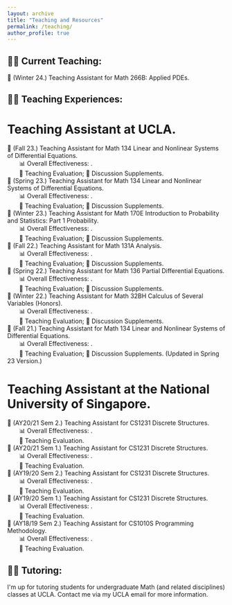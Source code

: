 ```yaml
---
layout: archive
title: "Teaching and Resources"
permalink: /teaching/
author_profile: true
---
```


## 👨‍🏫 **Current Teaching:**

📖 (Winter 24.) Teaching Assistant for Math 266B: Applied PDEs.

## 🧑‍💻 **Teaching Experiences:**

# Teaching Assistant at UCLA.

📖 (Fall 23.) Teaching Assistant for Math 134 Linear and Nonlinear Systems of Differential Equations. <br>
&nbsp;&nbsp;&nbsp;&nbsp;&nbsp;&nbsp; 📊 Overall Effectiveness: . <br>
&nbsp;&nbsp;&nbsp;&nbsp;&nbsp;&nbsp; 📄 Teaching Evaluation; 📔 Discussion Supplements. <br>
📖 (Spring 23.) Teaching Assistant for Math 134 Linear and Nonlinear Systems of Differential Equations. <br>
&nbsp;&nbsp;&nbsp;&nbsp;&nbsp;&nbsp; 📊 Overall Effectiveness: . <br>
&nbsp;&nbsp;&nbsp;&nbsp;&nbsp;&nbsp; 📄 Teaching Evaluation; 📔 Discussion Supplements. <br>
📖 (Winter 23.) Teaching Assistant for Math 170E Introduction to Probability and Statistics: Part 1 Probability. <br>
&nbsp;&nbsp;&nbsp;&nbsp;&nbsp;&nbsp; 📊 Overall Effectiveness: . <br>
&nbsp;&nbsp;&nbsp;&nbsp;&nbsp;&nbsp; 📄 Teaching Evaluation; 📔 Discussion Supplements. <br>
📖 (Fall 22.) Teaching Assistant for Math 131A Analysis. <br>
&nbsp;&nbsp;&nbsp;&nbsp;&nbsp;&nbsp; 📊 Overall Effectiveness: . <br>
&nbsp;&nbsp;&nbsp;&nbsp;&nbsp;&nbsp; 📄 Teaching Evaluation; 📔 Discussion Supplements. <br>
📖 (Spring 22.) Teaching Assistant for Math 136 Partial Differential Equations. <br>
&nbsp;&nbsp;&nbsp;&nbsp;&nbsp;&nbsp; 📊 Overall Effectiveness: . <br>
&nbsp;&nbsp;&nbsp;&nbsp;&nbsp;&nbsp; 📄 Teaching Evaluation; 📔 Discussion Supplements. <br>
📖 (Winter 22.) Teaching Assistant for Math 32BH Calculus of Several Variables (Honors). <br>
&nbsp;&nbsp;&nbsp;&nbsp;&nbsp;&nbsp; 📊 Overall Effectiveness: . <br>
&nbsp;&nbsp;&nbsp;&nbsp;&nbsp;&nbsp; 📄 Teaching Evaluation; 📔 Discussion Supplements. <br>
📖 (Fall 21.) Teaching Assistant for Math 134 Linear and Nonlinear Systems of Differential Equations. <br>
&nbsp;&nbsp;&nbsp;&nbsp;&nbsp;&nbsp; 📊 Overall Effectiveness: . <br>
&nbsp;&nbsp;&nbsp;&nbsp;&nbsp;&nbsp; 📄 Teaching Evaluation; 📔 Discussion Supplements. (Updated in Spring 23 Version.)

# Teaching Assistant at the National University of Singapore.

📖 (AY20/21 Sem 2.) Teaching Assistant for CS1231 Discrete Structures. <br>
&nbsp;&nbsp;&nbsp;&nbsp;&nbsp;&nbsp; 📊 Overall Effectiveness: . <br>
&nbsp;&nbsp;&nbsp;&nbsp;&nbsp;&nbsp; 📄 Teaching Evaluation. <br>
📖 (AY20/21 Sem 1.) Teaching Assistant for CS1231 Discrete Structures. <br>
&nbsp;&nbsp;&nbsp;&nbsp;&nbsp;&nbsp; 📊 Overall Effectiveness: . <br>
&nbsp;&nbsp;&nbsp;&nbsp;&nbsp;&nbsp; 📄 Teaching Evaluation. <br>
📖 (AY19/20 Sem 2.) Teaching Assistant for CS1231 Discrete Structures. <br>
&nbsp;&nbsp;&nbsp;&nbsp;&nbsp;&nbsp; 📊 Overall Effectiveness: . <br>
&nbsp;&nbsp;&nbsp;&nbsp;&nbsp;&nbsp; 📄 Teaching Evaluation. <br>
📖 (AY19/20 Sem 1.) Teaching Assistant for CS1231 Discrete Structures. <br>
&nbsp;&nbsp;&nbsp;&nbsp;&nbsp;&nbsp; 📊 Overall Effectiveness: . <br>
&nbsp;&nbsp;&nbsp;&nbsp;&nbsp;&nbsp; 📄 Teaching Evaluation. <br>
📖 (AY18/19 Sem 2.) Teaching Assistant for CS1010S Programming Methodology. <br>
&nbsp;&nbsp;&nbsp;&nbsp;&nbsp;&nbsp; 📊 Overall Effectiveness: . <br>
&nbsp;&nbsp;&nbsp;&nbsp;&nbsp;&nbsp; 📄 Teaching Evaluation. <br>


## 🧑‍🎓 **Tutoring:** 

I'm up for tutoring students for undergraduate Math (and related disciplines) classes at UCLA. Contact me via my UCLA email for more information.
